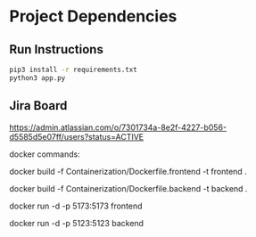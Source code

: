 # Project Dependencies

## Run Instructions

```sh
pip3 install -r requirements.txt
python3 app.py
```
## Jira Board
https://admin.atlassian.com/o/7301734a-8e2f-4227-b056-d5585d5e07ff/users?status=ACTIVE



docker commands:

docker build -f Containerization/Dockerfile.frontend -t frontend .


docker build -f Containerization/Dockerfile.backend -t backend .


docker run -d -p 5173:5173 frontend

docker run -d -p 5123:5123 backend

